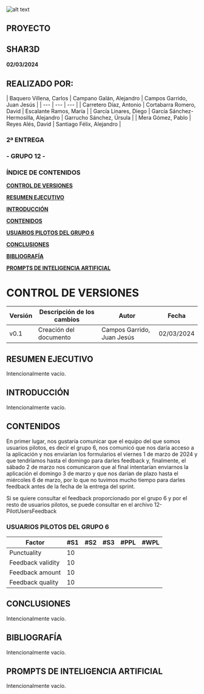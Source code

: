 ![alt text](/img/logo.png)

## **PROYECTO**

## **SHAR3D**

#### 02/03/2024


## **REALIZADO POR:**
<div class="markdown-table">
| Baquero Villena, Carlos | Campano Galán, Alejandro | Campos Garrido, Juan Jesús |
| --- | --- | --- |
| Carretero Díaz, Antonio | Cortabarra Romero, David | Escalante Ramos, María |
| García Linares, Diego | García Sánchez-Hermosilla, Alejandro | Garrucho Sánchez, Úrsula |
| Mera Gómez, Pablo | Reyes Alés, David | Santiago Félix, Alejandro |
</div>


### **2ª ENTREGA**

### **- GRUPO 12 -** 

### **ÍNDICE DE CONTENIDOS**
<div class="markdown-center">

[**CONTROL DE VERSIONES**](#control-de-versiones)

[**RESUMEN EJECUTIVO**](#resumen-ejecutivo)

[**INTRODUCCIÓN**](#introducción)

[**CONTENIDOS**](#contenidos)

[**USUARIOS PILOTOS DEL GRUPO 6**](#ususarios-pilotos-del-grupo-6)

[**CONCLUSIONES**](#conclusiones)

[**BIBLIOGRAFÍA**](#bibliografía)

[**PROMPTS DE INTELIGENCIA ARTIFICIAL**](#prompts-de-inteligencia-artificial)
</div>

# **CONTROL DE VERSIONES**
<div class="markdown-table">

| **Versión** | **Descripción de los cambios** | **Autor** | **Fecha** |
| --- | --- | --- | --- |
| v0.1 | Creación del documento | Campos Garrido, Juan Jesús | 02/03/2024 |
</div>


## **RESUMEN EJECUTIVO**

Intencionalmente vacío.

## **INTRODUCCIÓN**

Intencionalmente vacío.

## **CONTENIDOS**

En primer lugar, nos gustaría comunicar que el equipo del que somos usuarios pilotos, es decir el grupo 6, nos comunicó que nos daría acceso a la aplicación y nos enviarían los formularios el viernes 1 de marzo de 2024 y que tendríamos hasta el domingo para darles feedback y, finalmente, el sábado 2 de marzo nos comunicaron que al final intentarían enviarnos la aplicación el domingo 3 de marzo y que nos darían de plazo hasta el miércoles 6 de marzo, por lo que no tuvimos mucho tiempo para darles feedback antes de la fecha de la entrega del sprint.

Si se quiere consultar el feedback proporcionado por el grupo 6 y por el resto de usuarios pilotos, se puede consultar en el archivo 12-PilotUsersFeedback

### **USUARIOS PILOTOS DEL GRUPO 6**
<div class="markdown-table">

| **Factor** | **#S1** | **#S2** | **#S3** | **#PPL** | **#WPL** |
| --- | --- | --- | --- | --- | --- |
| Punctuality | 10  |     |     |     |     |
| Feedback validity | 10  |     |     |     |     |
| Feedback amount | 10  |     |     |     |     |
| Feedback quality | 10  |     |     |     |     |
</div>

## **CONCLUSIONES**

Intencionalmente vacío.

## **BIBLIOGRAFÍA**

Intencionalmente vacío.

## **PROMPTS DE INTELIGENCIA ARTIFICIAL**

Intencionalmente vacío.